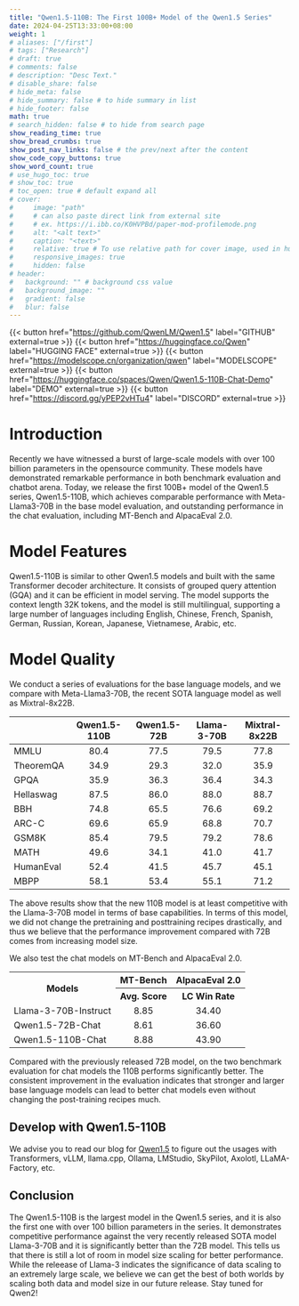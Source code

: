 ```yaml
---
title: "Qwen1.5-110B: The First 100B+ Model of the Qwen1.5 Series"
date: 2024-04-25T13:33:00+08:00
weight: 1
# aliases: ["/first"]
# tags: ["Research"]
# draft: true
# comments: false
# description: "Desc Text."
# disable_share: false
# hide_meta: false
# hide_summary: false # to hide summary in list
# hide_footer: false
math: true
# search_hidden: false # to hide from search page
show_reading_time: true
show_bread_crumbs: true
show_post_nav_links: false # the prev/next after the content
show_code_copy_buttons: true
show_word_count: true
# use_hugo_toc: true
# show_toc: true
# toc_open: true # default expand all
# cover:
#     image: "path"
#     # can also paste direct link from external site
#     # ex. https://i.ibb.co/K0HVPBd/paper-mod-profilemode.png
#     alt: "<alt text>"
#     caption: "<text>"
#     relative: true # To use relative path for cover image, used in hugo Page-bundles
#     responsive_images: true
#     hidden: false
# header:
#   background: "" # background css value
#   background_image: ""
#   gradient: false
#   blur: false
---
```

{{< button href="https://github.com/QwenLM/Qwen1.5" label="GITHUB" external=true >}}
{{< button href="https://huggingface.co/Qwen" label="HUGGING FACE" external=true >}}
{{< button href="https://modelscope.cn/organization/qwen" label="MODELSCOPE" external=true >}}
{{< button href="https://huggingface.co/spaces/Qwen/Qwen1.5-110B-Chat-Demo" label="DEMO" external=true >}}
{{< button href="https://discord.gg/yPEP2vHTu4" label="DISCORD" external=true >}}

# Introduction


Recently we have witnessed a burst of large-scale models with over 100 billion parameters in the opensource community. These models have demonstrated remarkable performance in both benchmark evaluation and chatbot arena. Today, we release the first 100B+ model of the Qwen1.5 series, Qwen1.5-110B, which achieves comparable performance with Meta-Llama3-70B in the base model evaluation, and outstanding performance in the chat evaluation, including MT-Bench and AlpacaEval 2.0. 


# Model Features
Qwen1.5-110B is similar to other Qwen1.5 models and built with the same Transformer decoder architecture. It consists of grouped query attention (GQA) and it can be efficient in model serving. The model supports the context length 32K tokens, and the model is still multilingual, supporting a large number of languages including English, Chinese, French, Spanish, German, Russian, Korean, Japanese, Vietnamese, Arabic, etc. 

# Model Quality

We conduct a series of evaluations for the base language models, and we compare with Meta-Llama3-70B, the recent SOTA language model as well as Mixtral-8x22B. 

|    | Qwen1.5-110B | Qwen1.5-72B | Llama-3-70B | Mixtral-8x22B  |
| :----------- | :--: | :--: | :----: | :---: |
| MMLU   | 80.4 |   77.5    | 79.5 | 77.8 |
| TheoremQA | 34.9 |  29.3  | 32.0 | 35.9 |
| GPQA | 35.9 |   36.3    | 36.4 | 34.3 |
| Hellaswag  | 87.5 |  86.0  | 88.0 |  88.7 | 
| BBH  | 74.8 |  65.5  | 76.6 | 69.2 |
| ARC-C  | 69.6 |  65.9  | 68.8 | 70.7 | 
| GSM8K  | 85.4 |  79.5  | 79.2 | 78.6 |
| MATH  | 49.6 |  34.1  | 41.0 | 41.7 |
| HumanEval  | 52.4 |  41.5  | 45.7 | 45.1 |
| MBPP  | 58.1 |  53.4  | 55.1 | 71.2 | 

The above results show that the new 110B model is at least competitive with the Llama-3-70B model in terms of base capabilities. In terms of this model, we did not change the pretraining and posttraining recipes drastically, and thus we believe that the performance improvement compared with 72B comes from increasing model size. 

We also test the chat models on MT-Bench and AlpacaEval 2.0. 

<table>
    <tr>
        <th rowspan="2" align="center">Models</th>
        <th colspan="1" align="center">MT-Bench</th>
        <th colspan="1" align="center">AlpacaEval 2.0</th>
    </tr>
    <tr>
        <th align="center">Avg. Score</th><th align="center">LC Win Rate</th>
    </tr>
    <tr>
        <td>Llama-3-70B-Instruct</td>
        <td align="center">8.85</td>
        <td align="center">34.40</td>
    </tr>
    <tr>
        <td>Qwen1.5-72B-Chat</td>
        <td align="center">8.61</td>
        <td align="center">36.60</td>
    </tr>
    <tr>
        <td>Qwen1.5-110B-Chat</td>
        <td align="center">8.88</td>
        <td align="center">43.90</td>
    </tr>
</table>

Compared with the previously released 72B model, on the two benchmark evaluation for chat models the 110B performs significantly better. The consistent improvement in the evaluation indicates that stronger and larger base language models can lead to better chat models even without changing the post-training recipes much.


## Develop with Qwen1.5-110B

We advise you to read our blog for [Qwen1.5](https://qwenlm.github.io/blog/qwen1.5/) to figure out the usages with Transformers, vLLM, llama.cpp, Ollama, LMStudio, SkyPilot, Axolotl, LLaMA-Factory, etc. 


## Conclusion

The Qwen1.5-110B is the largest model in the Qwen1.5 series, and it is also the first one with over 100 billion parameters in the series. It demonstrates competitive performance against the very recently released SOTA model Llama-3-70B and it is significantly better than the 72B model. This tells us that there is still a lot of room in model size scaling for better performance. While the releease of Llama-3 indicates the significance of data scaling to an extremely large scale, we believe we can get the best of both worlds by scaling both data and model size in our future release. Stay tuned for Qwen2! 


